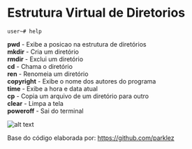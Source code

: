# Estrutura Virtual de Diretorios

<code>user~# help</code>

**pwd** - Exibe a posicao na estrutura de diretórios<br/>
**mkdir** - Cria um diretório<br/>
**rmdir** - Exclui um diretório<br/>
**cd** - Chama o diretório<br/>
**ren** - Renomeia um diretório<br/>
**copyright** - Exibe o nome dos autores do programa<br/>
**time** - Exibe a hora e data atual<br/>
**cp** - Copia um arquivo de um diretório para outro<br/>
**clear** - Limpa a tela<br/>
**poweroff** - Sai do terminal<br/>

![alt text](http://www.fatec.edu.br/wp-content/themes/fatec/img/logo-colorido.png)


Base do código elaborada por: <link>https://github.com/parklez<link/>
